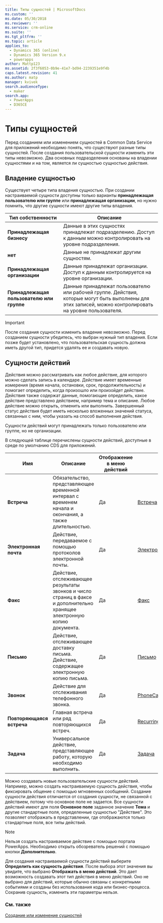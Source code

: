```yaml
---
title: Типы сущностей | MicrosoftDocs
ms.custom: ''
ms.date: 05/30/2018
ms.reviewer: ''
ms.service: crm-online
ms.suite: ''
ms.tgt_pltfrm: ''
ms.topic: article
applies_to:
  - Dynamics 365 (online)
  - Dynamics 365 Version 9.x
  - powerapps
author: Mattp123
ms.assetid: 2f3f6053-0b9e-41e7-bd94-2239351e9f4b
caps.latest.revision: 41
ms.author: matp
manager: kvivek
search.audienceType:
  - maker
search.app:
  - PowerApps
  - D365CE
---
```

# <a name="types-of-entities"></a>Типы сущностей

Перед созданием или изменением сущностей в Common Data Service для приложений необходимо понять, что существуют разные типы сущностей. После создания пользовательской сущности изменить эти типы невозможно. Два основных подразделения основаны на владении сущностями и на том, является ли сущностью сущностью действия.  
  
<a name="BKMK_EntityOwnership"></a>

## <a name="entity-ownership"></a>Владение сущностью  

Существует четыре типа владения сущностью. При создании настраиваемой сущности доступны только варианты **принадлежащая пользователю или группе** или **принадлежащая организации**, но нужно помнить, что другие сущности имеют другие типы владения.  
  
|Тип собственности|Описание|  
|---------------|-----------------|  
|**Принадлежащая бизнесу**|Данные в этих сущностях принадлежат подразделению. Доступ к данным можно контролировать на уровне подразделения.|  
|**нет**|Данные не принадлежат другим сущностям.|  
|**Принадлежащая организации**|Данные принадлежат организации. Доступ к данным контролируется на уровне организации.|  
|**Принадлежащая пользователю или группе**|Данные принадлежат пользователю или рабочей группе. Действия, которые могут быть выполнены для этих записей, можно контролировать на уровне пользователя.|  
  
  
> [!IMPORTANT]
>  После создания сущности изменить владение невозможно. Перед созданием сущности убедитесь, что выбран нужный тип владения. Если позже будет установлено, что пользовательская сущность должна иметь другой тип, придется удалять ее и создавать новую.
  
<a name="BKMK_ActivityEntities"></a>

## <a name="activity-entities"></a>Сущности действий

Действия можно рассматривать как любое действие, для которого можно сделать запись в календаре. Действие имеет временные измерения (время начала, остановки, срок, продолжительность) и помогает определить, когда произошло или произойдет действие. Действия также содержат данные, помогающие определить, какое действие представлено действием, например тема и описание. Любое действие можно открыть, отменить или выполнить. Завершенный статус действия будет иметь несколько вложенных значений статуса, связанных с ним, чтобы указать на способ выполнения действия.  
  
Сущности действий могут принадлежать только пользователю или группе, но не организации.  
  
В следующей таблице перечислены сущности действий, доступные в среде по умолчанию CDS для приложений.
  
|Имя|Описание|Отображение в меню действий|Справка|
|----------|-----------------|----------------|---------------|  
|**Встреча**|Обязательство, представляющее временной интервал с временем начала и окончания, а также длительностью.|Да|[Встреча](/powerapps/developer/common-data-service/reference/entities/appointment)|
|**Электронная почта**|Действие, передаваемое с помощью протоколов электронной почты.|Да|[Электронная почта](/powerapps/developer/common-data-service/reference/entities/email)|
|**Факс**|Действие, отслеживающее результаты звонков и число страниц в факсе и дополнительно хранящее электронную копию документа.|Да|[Факс](/powerapps/developer/common-data-service/reference/entities/fax)|
|**Письмо**|Действие, отслеживающее доставку письма. Действие, содержащее электронную копию письма.|Да|[Письмо](/powerapps/developer/common-data-service/reference/entities/letter)|
|**Звонок**|Действие для отслеживания телефонного звонка.|Да|[PhoneCall ](/powerapps/developer/common-data-service/reference/entities/phonecall)|
|**Повторяющаяся встреча**|Главная встреча или ряд повторяющихся встреч.|Да|[RecurringAppointmentMaster](/powerapps/developer/common-data-service/reference/entities/recurringappointmentmaster)|
|**Задача**|Универсальное действие, представляющее работу, которую необходимо выполнить.|Да|[Задача](/powerapps/developer/common-data-service/reference/entities/task)|
  
Можно создавать новые пользовательские сущности действий. Например, можно создать настраиваемую сущность действия, чтобы фиксировать общение с помощью мгновенных сообщений. Создание сущности действия отличается от создания сущности, не связанной с действием, потому что основное поле не задается. Все сущности действий имеют для поля **Основное поле** заданное значение **Тема** и другие стандартные поля, определенные сущностью "Действие". Это позволяет отображать в представлении, где отображаются только стандартные поля, все типы действий.  

> [!NOTE]
> Нельзя создать настраиваемое действие с помощью портала PowerApps. Необходимо открыть обозреватель решений с помощью кнопки **Дополнительно**.
  
Для создания настраиваемой сущности действий выберите **Определить как сущность действия**. После выбора этот значения вы увидите, что выбрано **Отображать в меню действий**. Это дает возможность создавать этот тип действия в меню действий. Оно не выбрано для действий, которые обычно связаны с конкретными событиями и созданы без использования кода или бизнес-процесса. Сохранив сущность, изменить эти параметры нельзя.  

### <a name="see-also"></a>См. также
[Создание или изменение сущностей](create-edit-entities.md)
